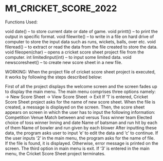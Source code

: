 # M1_CRICKET_SCORE_2022
Functions Used:

void date() –  to store current date or date of game.
void printt() – to print the output in specific format.
void filewrite() – to write in  a file on hard drive of computer to store the input data such as runs, wickets, balls, over etc.
void fileread() – to extract or read the data from the file created to store the data.
void fileopen(char) – opens a cricket score sheet project file from the computer.
int limitedinput(int) – to input some limited data.
void newscoresheet() – to create new score sheet in a new file.


WORKING:
When the project file of cricket score sheet project is executed, it works by following the steps described below:

First of all the project displays the welcome screen and the screen fades up to display the main menu.
The main menu comprises three options namely:
-> New Score Sheet
-> View Score Sheet
-> Exit
If ‘1’ is entered, Cricket Score Sheet project asks for the name of new score sheet. When the file is created, a message is displayed on the screen.
Then, the score sheet appears on screen in which the user has to input the following information:
Competition
Venue
Match between and versus
Toss winner team
Elected choice of toss winner
Inning and date
Name of batsman and run hit by each of them
Name of bowler and run given by each blower
After inputting these data, the program asks user to input ‘e’ to edit the data and ‘c’ to continue.
If the user inputs ‘2’ in the main menu, the program asks for the name of file. If the file is found, it is displayed. Otherwise, error message is printed on the screen.
The third option in main menu is exit. If ‘3’ is entered in the main menu, the Cricket Score Sheet project terminates.
